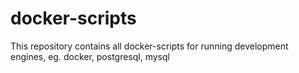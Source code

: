 # docker-scripts
This repository contains all docker-scripts for running development engines, eg. docker, postgresql, mysql
